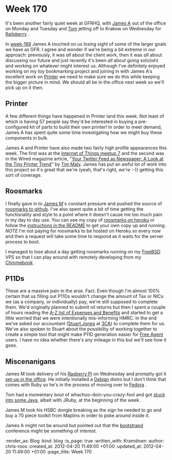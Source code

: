 Week 170
========

It's been another fairly quiet week at GFRHQ, with [James A][] out of the office on Monday and Tuesday and [Tom][] jetting off to Krakow on Wednesday for [Railsberry][] .

In [week-169][] James A touched on us losing sight of some of the larger goals we have as GFR.  I agree and wonder if we're being a bit extreme in our approach: previously, it was *all* about the client work, then it was *all* about discussing our future and just recently it's been *all* about going solo(ish) and working on whatever might interest us.  Although I've definitely enjoyed working on my toy bookmarking project and joining in with James A's excellent work on [Printer][] we need to make sure we do this while keeping the bigger picture in mind.  We should all be in the office next week so we'll pick up on it then.

## Printer

A few different things have happened in Printer land this week.  Not least of which is having 57 people say they'd be interested in buying a pre-configured kit of parts to build their own printer!  In order to meet demand, James A has spent quite some time investigating how we might buy these components in bulk.

James A and Printer have also made two fairly high profile appearances this week.  The first was at the [Internet of Things meetup 7][] and the second was in the Wired magazine article, "[Your Twitter Feed as Newspaper: A Look at the Tiny Printer Trend][]" by [Tim Maly][].  James has put an awful lot of work into this project so it's great that we're (yeah, that's right, *we're* :-)) getting this sort of coverage.

## Roosmarks

I finally gave in to [James M][]'s constant pressure and pushed the source of [roosmarks to github][].  I've also spent quite a bit of time getting the functionality and style to a point where it doesn't cause me too much pain in my day to day use.  You can see my copy of [roosmarks on heroku][] or follow the [instructions in the README][] to get your own copy up and running.  *NOTE* I'm not paying for roosmarks to be hosted on Heroku so every now and then a request will take some time to respond as it waits for the server process to boot.

I managed to lose about a day getting roosmarks running on my [FreeBSD][] VPS so that I can play around with remotely developing from my [Chromebook][] .

## P11Ds

These are a massive pain in the arse.  Fact.  Even though I'm almost 100% certain that us filling out P11Ds wouldn't change the amount of Tax or NICs we (as a company, or individually) pay, we're still supposed to complete them.  We'd originally planned to submit nil returns but then I spent a couple of hours reading the [A-Z list of Expenses and Benefits][] and started to get a little worried that we were intentionally mis-informing HMRC.  In the end we've asked our accountant ([Stuart Jones][] at [3CA][]) to complete them for us.  We've also spoken to Stuart about the possibility of working together to create a simple tool that might make P11D generation easier for [Free Agent][] users.  I have no idea whether there's any mileage in this but we'll see how it goes.

## Miscenanigans

James M took delivery of his [Rasberry Pi][] on Wednesday and promptly got it [set-up in the office][].  He initially installed a [Debian][] distro but I don't think that comes with Ruby so he's in the process of moving over to [Fedora][] .

Tom had a momentary bout of whachoo-doin-you-crazy-fool and got [stuck into some Java][], albeit with JRuby, at the beginning of the week.

James M took his HSBC dongle breaking as the sign he needed to go and buy a 70 piece toolkit from Maplins in order to poke around inside it.

James A might not be around but pointed out that the [bootstrapd][] conference might be something of interest.

[James A]: /james-adam
[Tom]: /tom-ward
[Railsberry]: http://railsberry.com/
[week-169]: /week-169
[Printer]: /printer
[James M]: /james-mead
[roosmarks to github]: https://github.com/chrisroos/roosmarks
[roosmarks on heroku]: https://roosmarks.herokuapp.com/
[instructions in the README]: https://github.com/chrisroos/roosmarks#readme
[FreeBSD]: http://www.freebsd.org/
[Chromebook]: http://www.google.com/intl/en/chrome/devices/
[Internet of Things meetup 7]: http://www.meetup.com/iotlondon/events/58233312/
[Your Twitter Feed as Newspaper: A Look at the Tiny Printer Trend]: http://www.wired.com/design/2012/04/your-twitter-feed-as-newspaper-a-look-at-the-tiny-printer-trend/
[Tim Maly]: https://twitter.com/#!/doingitwrong
[A-Z list of Expenses and Benefits]: http://www.hmrc.gov.uk/paye/exb/a-z/a/index.htm
[Stuart Jones]: http://twitter.com/#!/stuartjones
[3CA]: http://www.3caonline.com/
[Free Agent]: http://www.freeagent.com/
[Rasberry Pi]: http://www.raspberrypi.org/
[set-up in the office]: http://twitter.com/#!/floehopper/status/193011738545897473
[Debian]: http://www.debian.org/
[Fedora]: http://fedoraproject.org/
[stuck into some java]: https://github.com/tomafro/jruby-mustache-java
[bootstrapd]: http://bootstrapd.com/

:render_as: Blog
:kind: blog
:is_page: true
:written_with: Kramdown
:author: chris-roos
:created_at: 2012-04-20 11:49:00 +01:00
:updated_at: 2012-04-20 11:49:00 +01:00
:page_title: Week 170